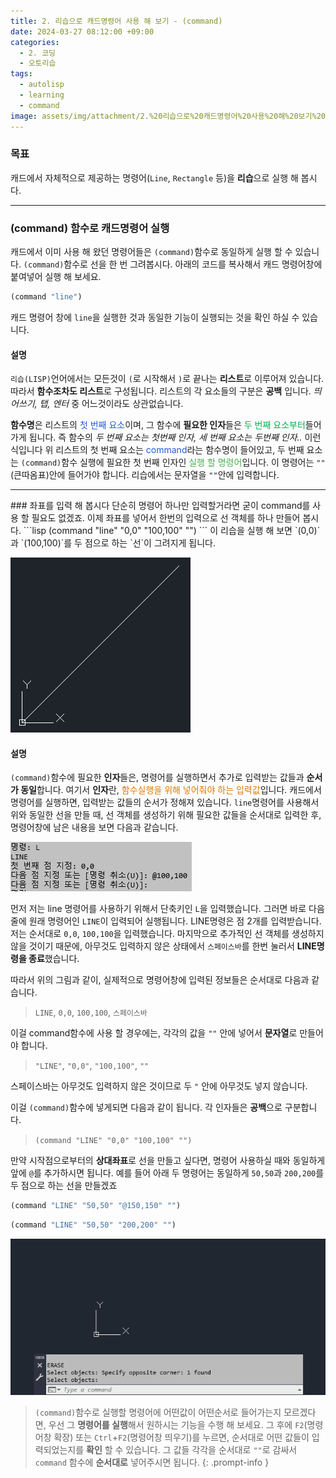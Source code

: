 ```yaml
---
title: 2. 리습으로 캐드명령어 사용 해 보기 - (command)
date: 2024-03-27 08:12:00 +09:00
categories:
  - 2. 코딩
  - 오토리습
tags:
  - autolisp
  - learning
  - command
image: assets/img/attachment/2.%20리습으로%20캐드명령어%20사용%20해%20보기%20(command).gif
---
```



### 목표
캐드에서 자체적으로 제공하는 명령어(`Line`, `Rectangle` 등)을 **리습**으로 실행 해 봅시다.

<hr>

### (command) 함수로 캐드명령어 실행
캐드에서 이미 사용 해 왔던 명령어들은 `(command)`함수로 동일하게 실행 할 수 있습니다.
`(command)`함수로 선을 한 번 그려봅시다.
아래의 코드를 복사해서 캐드 명령어창에 붙여넣어 실행 해 보세요.
```lisp
(command "line")
```
캐드 명령어 창에 `line`을 실행한 것과 동일한 기능이 실행되는 것을 확인 하실 수 있습니다.

#### 설명
`리습(LISP)`언어에서는 모든것이 `(`로 시작해서 `)`로 끝나는 **리스트**로 이루어져 있습니다. 따라서 **함수조차도 리스트**로 구성됩니다. 리스트의 각 요소들의 구분은 **공백** 입니다.  *띄어쓰기, 탭, 엔터* 중 어느것이라도 상관없습니다.

**함수명**은 리스트의 <font color="#245bdb">첫 번째 요소</font>이며, 그 함수에 **필요한 인자**들은 <font color="#00b050">두 번째 요소부터</font>들어가게 됩니다. 즉 함수의 *두 번째 요소는 첫번째 인자, 세 번째 요소는 두번째 인자..* 이런 식입니다
위 리스트의 첫 번째 요소는 <font color="#245bdb">command</font>라는 함수명이 들어있고, 두 번째 요소는 `(command)`함수 실행에 필요한 첫 번째 인자인 <span style="color:#4CAF50">실행 할 명령어</span>입니다. 이 명령어는 `""`(큰따옴표)안에 들어가야 합니다. 리습에서는 문자열을 `""`안에 입력합니다.

<hr>
### 좌표를 입력 해 봅시다
단순히 명령어 하나만 입력할거라면 굳이 command를 사용 할 필요도 없겠죠. 이제 좌표를 넣어서 한번의 입력으로 선 객체를 하나 만들어 봅시다.
```lisp
(command "line" "0,0" "100,100" "")
```
이 리습을 실행 해 보면 `(0,0)`과 `(100,100)`를 두 점으로 하는 `선`이 그려지게 됩니다.

![](assets/img/attachment/2.%20리습으로%20캐드명령어%20사용%20해%20보기-1.png)
#### 설명
`(command)`함수에 필요한 **인자**들은, 명령어를 실행하면서 추가로 입력받는 값들과 **순서가 동일**합니다. 여기서 **인자**란, <font color="#de7802">함수실행을 위해 넣어줘야 하는 입력값</font>입니다.
캐드에서 명령어를 실행하면, 입력받는 값들의 순서가 정해져 있습니다. `line`명령어를 사용해서 위와 동일한 선을 만들 때, 선 객체를 생성하기 위해 필요한 값들을 순서대로 입력한 후, 명령어창에 남은 내용을 보면 다음과 같습니다.

![](assets/img/attachment/2.%20리습으로%20캐드명령어%20사용%20해%20보기.png) 

먼저 저는 line 명령어를 사용하기 위해서 단축키인 `L`을 입력했습니다.
그러면 바로 다음 줄에 원래 명령어인 `LINE`이 입력되어 실행됩니다.
LINE명령은 점 2개를 입력받습니다. 저는 순서대로 `0,0`, `100,100`을 입력했습니다.
마지막으로 추가적인 선 객체를 생성하지 않을 것이기 때문에, 아무것도 입력하지 않은 상태에서 `스페이스바`를 한번 눌러서 **LINE명령을 종료**했습니다.

따라서 위의 그림과 같이, 실제적으로 명령어창에 입력된 정보들은 순서대로 다음과 같습니다.
>`LINE`, `0,0`, `100,100`, `스페이스바`

이걸 command함수에 사용 할 경우에는, 각각의 값을 `""` 안에 넣어서 **문자열**로 만들어야 합니다.
>`"LINE"`, `"0,0"`, `"100,100"`, `""`

스페이스바는 아무것도 입력하지 않은 것이므로 두 `"` 안에 아무것도 넣지 않습니다.

이걸 `(command)`함수에 넣게되면 다음과 같이 됩니다. 각 인자들은 **공백**으로 구분합니다.
>`(command "LINE" "0,0" "100,100" "")`

만약 시작점으로부터의 **상대좌표**로 선을 만들고 싶다면, 명령어 사용하실 때와 동일하게 앞에 `@`를 추가하시면 됩니다. 예를 들어 아래 두 명령어는 동일하게 `50,50`과 `200,200`를 두 점으로 하는 선을 만들겠죠
```lisp
(command "LINE" "50,50" "@150,150" "")
```
```lisp
(command "LINE" "50,50" "200,200" "")
```

![](assets/img/attachment/2.%20리습으로%20캐드명령어%20사용%20해%20보기%20(command).gif)

>`(command)`함수로 실행할 명령어에 어떤값이 어떤순서로 들어가는지 모르겠다면, 우선 그 **명령어를 실행**해서 원하시는 기능을 수행 해 보세요.
그 후에 `F2`(명령어창 확장) 또는 `Ctrl`+`F2`(명령어창 띄우기)를 누르면, 순서대로 어떤 값들이 입력되었는지를 **확인** 할 수 있습니다.
그 값들 각각을 순서대로 `""`로 감싸서 `command` 함수에 **순서대로** 넣어주시면 됩니다.
{: .prompt-info }